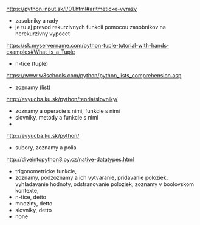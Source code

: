 https://python.input.sk/l/01.html#aritmeticke-vyrazy 

* zasobniky a rady
* je tu aj prevod rekurzivnych funkcii pomocou zasobnikov na nerekurzivny vypocet

https://sk.myservername.com/python-tuple-tutorial-with-hands-examples#What_is_a_Tuple
* n-tice (tuple)

https://www.w3schools.com/python/python_lists_comprehension.asp
* zoznamy (list)

http://evyucba.ku.sk/python/teoria/slovniky/
* zoznamy a operacie s nimi, funkcie s nimi
* slovniky, metody a funkcie s nimi
* 

http://evyucba.ku.sk/python/
* subory, zoznamy a polia

http://diveintopython3.py.cz/native-datatypes.html
* trigonometricke funkcie, 
* zoznamy, podzoznamy a ich vytvaranie, pridavanie poloziek, vyhladavanie hodnoty, odstranovanie poloziek, zoznamy v boolovskom kontexte, 
* n-tice, detto
* mnoziny, detto
* slovniky, detto
* none